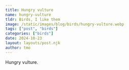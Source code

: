 ```yaml
---
title: Hungry vulture
name: hungry-vulture
tldr: Birds, I like them
image: /static/images/blog/birds/hungry-vulture.webp
tags: ["post", "birds"]
categories: ["birds"]
date: 2024-10-23
layout: layouts/post.njk
author: tmo
---
```


Hungry vulture.
